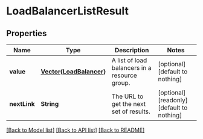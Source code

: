 # LoadBalancerListResult


## Properties
Name | Type | Description | Notes
------------ | ------------- | ------------- | -------------
**value** | [**Vector{LoadBalancer}**](LoadBalancer.md) | A list of load balancers in a resource group. | [optional] [default to nothing]
**nextLink** | **String** | The URL to get the next set of results. | [optional] [readonly] [default to nothing]


[[Back to Model list]](../README.md#models) [[Back to API list]](../README.md#api-endpoints) [[Back to README]](../README.md)


